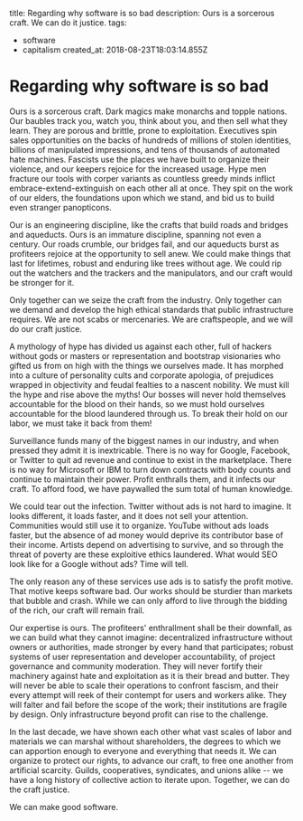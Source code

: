 title: Regarding why software is so bad
description: Ours is a sorcerous craft. We can do it justice.
tags:
- software
- capitalism
created_at: 2018-08-23T18:03:14.855Z

# Regarding why software is so bad

Ours is a sorcerous craft. Dark magics make monarchs and topple nations. Our baubles track you, watch you, think about you, and then sell what they learn. They are porous and brittle, prone to exploitation. Executives spin sales opportunities on the backs of hundreds of millions of stolen identities, billions of manipulated impressions, and tens of thousands of automated hate machines. Fascists use the places we have built to organize their violence, and our keepers rejoice for the increased usage. Hype men fracture our tools with corper variants as countless greedy minds inflict embrace-extend-extinguish on each other all at once. They spit on the work of our elders, the foundations upon which we stand, and bid us to build even stranger panopticons.

Our is an engineering discipline, like the crafts that build roads and bridges and aqueducts. Ours is an immature discipline, spanning not even a century. Our roads crumble, our bridges fail, and our aqueducts burst as profiteers rejoice at the opportunity to sell anew. We could make things that last for lifetimes, robust and enduring like trees without age. We could rip out the watchers and the trackers and the manipulators, and our craft would be stronger for it.

Only together can we seize the craft from the industry. Only together can we demand and develop the high ethical standards that public infrastructure requires. We are not scabs or mercenaries. We are craftspeople, and we will do our craft justice.

A mythology of hype has divided us against each other, full of hackers without gods or masters or representation and bootstrap visionaries who gifted us from on high with the things we ourselves made. It has morphed into a culture of personality cults and corporate apologia, of prejudices wrapped in objectivity and feudal fealties to a nascent nobility. We must kill the hype and rise above the myths! Our bosses will never hold themselves accountable for the blood on their hands, so we must hold ourselves accountable for the blood laundered through us. To break their hold on our labor, we must take it back from them!

Surveillance funds many of the biggest names in our industry, and when pressed they admit it is inextricable. There is no way for Google, Facebook, or Twitter to quit ad revenue and continue to exist in the marketplace. There is no way for Microsoft or IBM to turn down contracts with body counts and continue to maintain their power. Profit enthralls them, and it infects our craft. To afford food, we have paywalled the sum total of human knowledge.

We could tear out the infection. Twitter without ads is not hard to imagine. It looks different, it loads faster, and it does not sell your attention. Communities would still use it to organize. YouTube without ads loads faster, but the absence of ad money would deprive its contributor base of their income. Artists depend on advertising to survive, and so through the threat of poverty are these exploitive ethics laundered. What would SEO look like for a Google without ads? Time will tell.

The only reason any of these services use ads is to satisfy the profit motive. That motive keeps software bad. Our works should be sturdier than markets that bubble and crash. While we can only afford to live through the bidding of the rich, our craft will remain frail.

Our expertise is ours. The profiteers' enthrallment shall be their downfall, as we can build what they cannot imagine: decentralized infrastructure without owners or authorities, made stronger by every hand that participates; robust systems of user representation and developer accountability, of project governance and community moderation. They will never fortify their machinery against hate and exploitation as it is their bread and butter. They will never be able to scale their operations to confront fascism, and their every attempt will reek of their contempt for users and workers alike. They will falter and fail before the scope of the work; their institutions are fragile by design. Only infrastructure beyond profit can rise to the challenge.

In the last decade, we have shown each other what vast scales of labor and materials we can marshal without shareholders, the degrees to which we can apportion enough to everyone and everything that needs it. We can organize to protect our rights, to advance our craft, to free one another from artificial scarcity. Guilds, cooperatives, syndicates, and unions alike -- we have a long history of collective action to iterate upon. Together, we can do the craft justice.

We can make good software.
